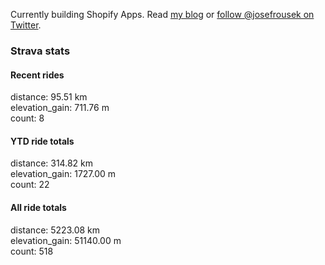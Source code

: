 Currently building Shopify Apps. Read [my blog](https://blog.rousek.name/) or [follow @josefrousek on Twitter](https://twitter.com/josefrousek).

### Strava stats

<!-- strava_stats starts -->
#### Recent rides

distance: 95.51 km  
elevation_gain: 711.76 m  
count: 8


#### YTD ride totals

distance: 314.82 km  
elevation_gain: 1727.00 m  
count: 22


#### All ride totals

distance: 5223.08 km  
elevation_gain: 51140.00 m  
count: 518


<!-- strava_stats ends -->